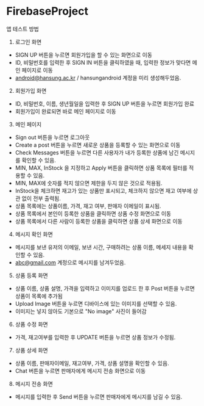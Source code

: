 # FirebaseProject

앱 테스트 방법

1. 로그인 화면
- SIGN UP 버튼을 누르면 회원가입을 할 수 있는 화면으로 이동
- ID, 비밀번호를 입력한 후 SIGN IN 버튼을 클릭하였을 때, 입력한 정보가 맞다면 메인 페이지로 이동
- android@hansung.ac.kr / hansungandroid 계정을 미리 생성해두었음.

2. 회원가입 화면
- ID, 비밀번호, 이름, 생년월일을 입력한 후 SIGN UP 버튼을 누르면 회원가입 완료
- 회원가입이 완료되면 바로 메인 페이지로 이동

3. 메인 페이지
- Sign out 버튼을 누르면 로그아웃
- Create a post 버튼을 누르면 새로운 상품을 등록할 수 있는 화면으로 이동
- Check Messages 버튼을 누르면 다른 사용자가 내가 등록한 상품에 남긴 메시지를 확인할 수 있음.
- MIN, MAX, InStock 을 지정하고 Apply 버튼을 클릭하면 상품 목록에 필터를 적용할 수 있음.
- MIN, MAX에 숫자를 적지 않으면 제한을 두지 않은 것으로 적용됨.
- InStock을 체크하면 재고가 있는 상품만 표시되고, 체크하지 않으면 재고 여부에 상관 없이 전부 출력됨.
- 상품 목록에는 상품이름, 가격, 재고 여부, 판매자 이메일이 표시됨.
- 상품 목록에서 본인이 등록한 상품을 클릭하면 상품 수정 화면으로 이동
- 상품 목록에서 다른 사람이 등록한 상품을 클릭하면 상품 상세 화면으로 이동

4. 메시지 확인 화면
- 메시지를 보낸 유저의 이메일, 보낸 시간, 구매하려는 상품 이름, 메세지 내용을 확인할 수 있음.
- abc@gmail.com 계정으로 메시지를 남겨두었음.

5. 상품 등록 화면
- 상품 이름, 상품 설명, 가격을 입력하고 이미지를 업로드 한 후 Post 버튼을 누르면 상품이 목록에 추가됨
- Upload Image 버튼을 누르면 디바이스에 있는 이미지를 선택할 수 있음.
- 이미지는 넣지 않아도 기본으로 "No image" 사진이 들어감

6. 상품 수정 화면
- 가격, 재고여부를 입력한 후 UPDATE 버튼을 누르면 상품 정보가 수정됨.

7. 상품 상세 화면
- 상품 이름, 판매자이메일, 재고여부, 가격, 상품 설명을 확인할 수 있음.
- Chat 버튼을 누르면 판매자에게 메시지 전송 화면으로 이동

8. 메시지 전송 화면
- 메시지를 입력한 후 Send 버튼을 누르면 판매자에게 메시지를 남길 수 있음.
